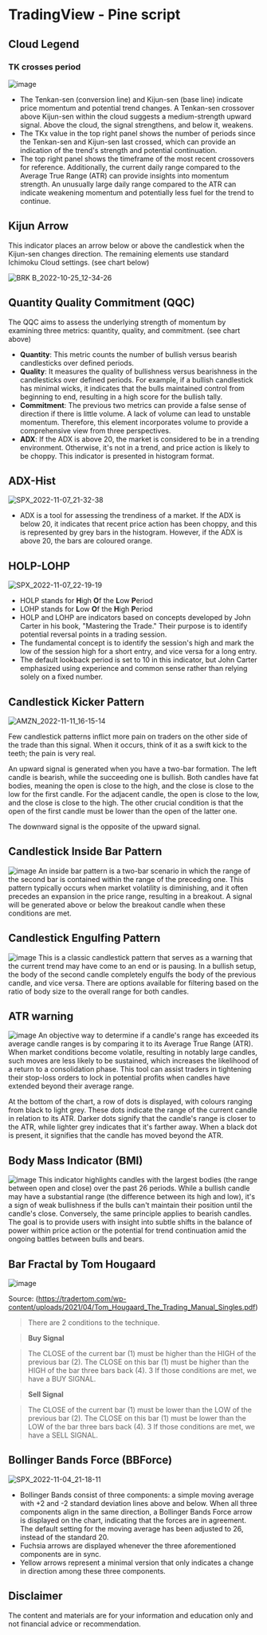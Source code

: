 # TradingView - Pine script #

## Cloud Legend ##
### TK crosses period ###
![image](https://github.com/harryguiacorn/tradingview/assets/1398153/22c72528-15b6-4488-bbbf-ee1b90b1e1f9)
* The Tenkan-sen (conversion line) and Kijun-sen (base line) indicate price momentum and potential trend changes. A Tenkan-sen crossover above Kijun-sen within the cloud suggests a medium-strength upward signal. Above the cloud, the signal strengthens, and below it, weakens.
* The TKx value in the top right panel shows the number of periods since the Tenkan-sen and Kijun-sen last crossed, which can provide an indication of the trend's strength and potential continuation.
* The top right panel shows the timeframe of the most recent crossovers for reference. Additionally, the current daily range compared to the Average True Range (ATR) can provide insights into momentum strength. An unusually large daily range compared to the ATR can indicate weakening momentum and potentially less fuel for the trend to continue.

## Kijun Arrow ##
This indicator places an arrow below or above the candlestick when the Kijun-sen changes direction. The remaining elements use standard Ichimoku Cloud settings. (see chart below)

![BRK B_2022-10-25_12-34-26](https://user-images.githubusercontent.com/1398153/197763143-523ed510-b02b-4715-bea4-472ceb90acdc.png)

## Quantity Quality Commitment (QQC) ##
The QQC aims to assess the underlying strength of momentum by examining three metrics: quantity, quality, and commitment. (see chart above)
* **Quantity**: This metric counts the number of bullish versus bearish candlesticks over defined periods.
* **Quality**: It measures the quality of bullishness versus bearishness in the candlesticks over defined periods. For example, if a bullish candlestick has minimal wicks, it indicates that the bulls maintained control from beginning to end, resulting in a high score for the bullish tally.
* **Commitment**: The previous two metrics can provide a false sense of direction if there is little volume. A lack of volume can lead to unstable momentum. Therefore, this element incorporates volume to provide a comprehensive view from three perspectives.
* **ADX**:  If the ADX is above 20, the market is considered to be in a trending environment. Otherwise, it's not in a trend, and price action is likely to be choppy. This indicator is presented in histogram format.

## ADX-Hist ##
![SPX_2022-11-07_21-32-38](https://user-images.githubusercontent.com/1398153/200420661-bf515be5-ee95-4ed1-bc74-687c7b496956.png)
* ADX is a tool for assessing the trendiness of a market. If the ADX is below 20, it indicates that recent price action has been choppy, and this is represented by grey bars in the histogram. However, if the ADX is above 20, the bars are coloured orange.

## HOLP-LOHP ##
![SPX_2022-11-07_22-19-19](https://user-images.githubusercontent.com/1398153/200427563-f9629a58-97ab-4848-aea4-00651c1cfc9e.png)
* HOLP stands for **H**igh **O**f the **L**ow **P**eriod
* LOHP stands for **L**ow **O**f the **H**igh **P**eriod
* HOLP and LOHP are indicators based on concepts developed by John Carter in his book, "Mastering the Trade." Their purpose is to identify potential reversal points in a trading session.
* The fundamental concept is to identify the session's high and mark the low of the session high for a short entry, and vice versa for a long entry.
* The default lookback period is set to 10 in this indicator, but John Carter emphasized using experience and common sense rather than relying solely on a fixed number.

## Candlestick Kicker Pattern ##
![AMZN_2022-11-11_16-15-14](https://user-images.githubusercontent.com/1398153/201383575-4ae922dd-eba4-40b6-a096-4d113349c1f9.png)

Few candlestick patterns inflict more pain on traders on the other side of the trade than this signal. When it occurs, think of it as a swift kick to the teeth; the pain is very real.

An upward signal is generated when you have a two-bar formation. The left candle is bearish, while the succeeding one is bullish. Both candles have fat bodies, meaning the open is close to the high, and the close is close to the low for the first candle. For the adjacent candle, the open is close to the low, and the close is close to the high. The other crucial condition is that the open of the first candle must be lower than the open of the latter one.

The downward signal is the opposite of the upward signal.

## Candlestick Inside Bar Pattern ##
![image](https://github.com/harryguiacorn/tradingview/assets/1398153/dfa6e3e5-5b67-4e6e-bce3-bd174b76182b)
An inside bar pattern is a two-bar scenario in which the range of the second bar is contained within the range of the preceding one. This pattern typically occurs when market volatility is diminishing, and it often precedes an expansion in the price range, resulting in a breakout. A signal will be generated above or below the breakout candle when these conditions are met.

## Candlestick Engulfing Pattern ##
![image](https://github.com/harryguiacorn/tradingview/assets/1398153/5f2d68cf-478d-488c-b3e5-b1274c1ed882)
This is a classic candlestick pattern that serves as a warning that the current trend may have come to an end or is pausing. In a bullish setup, the body of the second candle completely engulfs the body of the previous candle, and vice versa. There are options available for filtering based on the ratio of body size to the overall range for both candles.

## ATR warning ##
![image](https://github.com/harryguiacorn/tradingview/assets/1398153/a863e21d-167b-480b-8355-b8c8bd29acae)
An objective way to determine if a candle's range has exceeded its average candle ranges is by comparing it to its Average True Range (ATR). When market conditions become volatile, resulting in notably large candles, such moves are less likely to be sustained, which increases the likelihood of a return to a consolidation phase. This tool can assist traders in tightening their stop-loss orders to lock in potential profits when candles have extended beyond their average range.

At the bottom of the chart, a row of dots is displayed, with colours ranging from black to light grey. These dots indicate the range of the current candle in relation to its ATR. Darker dots signify that the candle's range is closer to the ATR, while lighter grey indicates that it's farther away. When a black dot is present, it signifies that the candle has moved beyond the ATR.

## Body Mass Indicator (BMI) ##
![image](https://github.com/harryguiacorn/tradingview/assets/1398153/1cd84a8f-5bc4-413e-845b-cf2dfead292d)
This indicator highlights candles with the largest bodies (the range between open and close) over the past 26 periods. While a bullish candle may have a substantial range (the difference between its high and low), it's a sign of weak bullishness if the bulls can't maintain their position until the candle's close. Conversely, the same principle applies to bearish candles. The goal is to provide users with insight into subtle shifts in the balance of power within price action or the potential for trend continuation amid the ongoing battles between bulls and bears.

## Bar Fractal by Tom Hougaard ##
![image](https://github.com/harryguiacorn/tradingview/assets/1398153/032ed252-7164-41f5-9a0c-904853ea2b90)

Source: (https://tradertom.com/wp-content/uploads/2021/04/Tom_Hougaard_The_Trading_Manual_Singles.pdf)

>There are 2 conditions to the technique.

>**Buy Signal**

> The CLOSE of the current bar (1) must be higher than the HIGH of the previous bar (2).
> The CLOSE on this bar (1) must be higher than the HIGH of the bar three bars back (4).
> 3 If those conditions are met, we have a BUY SIGNAL.

>**Sell Signal**

> The CLOSE of the current bar (1) must be lower than the LOW of the previous bar (2).
> The CLOSE on this bar (1) must be lower than the LOW of the bar three bars back (4).
> 3 If those conditions are met, we have a SELL SIGNAL.

## Bollinger Bands Force (BBForce) ##
![SPX_2022-11-04_21-18-11](https://user-images.githubusercontent.com/1398153/200076350-e9a4cb3b-334c-485e-9b4f-d881f478a3de.png)
* Bollinger Bands consist of three components: a simple moving average with +2 and -2 standard deviation lines above and below. When all three components align in the same direction, a Bollinger Bands Force arrow is displayed on the chart, indicating that the forces are in agreement. The default setting for the moving average has been adjusted to 26, instead of the standard 20.
* Fuchsia arrows are displayed whenever the three aforementioned components are in sync.
* Yellow arrows represent a minimal version that only indicates a change in direction among these three components.

## Disclaimer ##
The content and materials are for your information and education only and not financial advice or recommendation.

